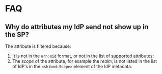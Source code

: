 # FAQ 

## Why do attributes my IdP send not show up in the SP?

The attribute is filtered because:

1. It is not in the `urn:oid` format, or not in the 
   [list](https://git.sr.ht/~fkooman/php-saml-sp/tree/main/item/src/attribute_mapping.php)
   of supported attributes;
2. The _scope_ of the attribute, for example the _realm_, is not listed in the 
   list of IdP's in the `<shibmd:Scope>` element of the IdP metadata.

